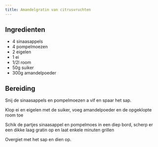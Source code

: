 ```yaml
---
title: Amandelgratin van citrusvruchten
---
```


## Ingredienten
* 4 sinaasappels
* 4 pompelmoezen
* 2 eigelen
* 1 ei
* 1/2l room
* 50g suiker
* 300g amandelpoeder

## Bereiding

Snij de sinaasappels en pompelmoezen a vif en spaar het sap.

Klop ei en eigelen met de suiker, voeg amandelpoeder en de opgeklopte room toe

Schik de partjes sinaasappel en pompelmoes in een diep bord, scherp er een dikke laag gratin op en laat enkele minuten grillen

Overgiet met het sap en dien op.

